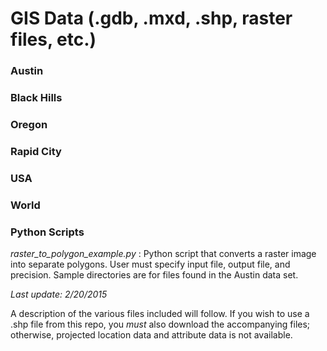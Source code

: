 # GIS Data (.gdb, .mxd, .shp, raster files, etc.)

### Austin
### Black Hills
### Oregon
### Rapid City
### USA 
### World 

### Python Scripts
*raster_to_polygon_example.py* : Python script that converts a raster image into separate polygons. User must specify input file, output file, and precision. Sample directories are for files found in the Austin data set.


_Last update:_ *2/20/2015*

A description of the various files included will follow. If you wish to use a .shp file from this repo, you *must* also download the accompanying files; otherwise, projected location data and attribute data is not available.
